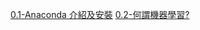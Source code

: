 
[0.1-Anaconda 介紹及安裝](https://medium.com/10coding/anaconda-%E4%BB%8B%E7%B4%B9%E5%8F%8A%E5%AE%89%E8%A3%9D-4c303c5ff8da)
[0.2-何謂機器學習?](https://medium.com/10coding/%E6%A9%9F%E5%99%A8%E5%AD%B8%E7%BF%92-cb9d7edac157)
